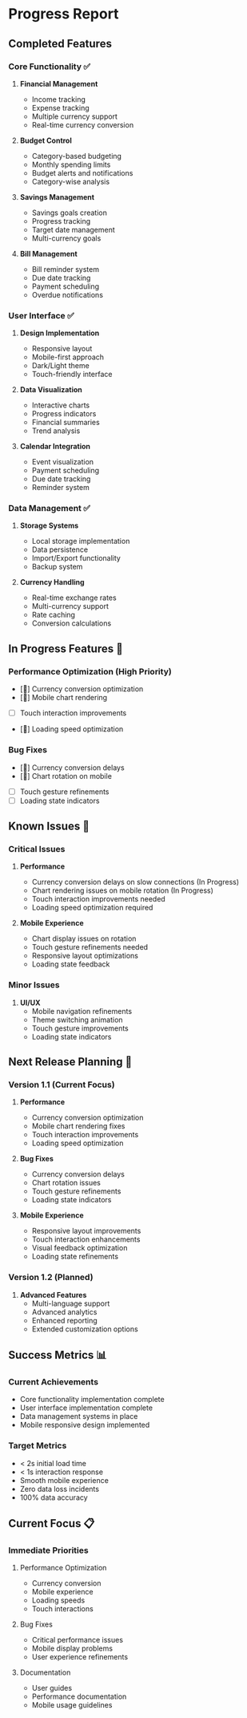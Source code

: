 # Progress Report

## Completed Features

### Core Functionality ✅
1. **Financial Management**
   - Income tracking
   - Expense tracking
   - Multiple currency support
   - Real-time currency conversion

2. **Budget Control**
   - Category-based budgeting
   - Monthly spending limits
   - Budget alerts and notifications
   - Category-wise analysis

3. **Savings Management**
   - Savings goals creation
   - Progress tracking
   - Target date management
   - Multi-currency goals

4. **Bill Management**
   - Bill reminder system
   - Due date tracking
   - Payment scheduling
   - Overdue notifications

### User Interface ✅
1. **Design Implementation**
   - Responsive layout
   - Mobile-first approach
   - Dark/Light theme
   - Touch-friendly interface

2. **Data Visualization**
   - Interactive charts
   - Progress indicators
   - Financial summaries
   - Trend analysis

3. **Calendar Integration**
   - Event visualization
   - Payment scheduling
   - Due date tracking
   - Reminder system

### Data Management ✅
1. **Storage Systems**
   - Local storage implementation
   - Data persistence
   - Import/Export functionality
   - Backup system

2. **Currency Handling**
   - Real-time exchange rates
   - Multi-currency support
   - Rate caching
   - Conversion calculations

## In Progress Features 🚧

### Performance Optimization (High Priority)
- [🚧] Currency conversion optimization
- [🚧] Mobile chart rendering
- [ ] Touch interaction improvements
- [🚧] Loading speed optimization

### Bug Fixes
- [🚧] Currency conversion delays
- [🚧] Chart rotation on mobile
- [ ] Touch gesture refinements
- [ ] Loading state indicators

## Known Issues 🐛

### Critical Issues
1. **Performance**
   - Currency conversion delays on slow connections (In Progress)
   - Chart rendering issues on mobile rotation (In Progress)
   - Touch interaction improvements needed
   - Loading speed optimization required

2. **Mobile Experience**
   - Chart display issues on rotation
   - Touch gesture refinements needed
   - Responsive layout optimizations
   - Loading state feedback

### Minor Issues
1. **UI/UX**
   - Mobile navigation refinements
   - Theme switching animation
   - Touch gesture improvements
   - Loading state indicators

## Next Release Planning 🎯

### Version 1.1 (Current Focus)
1. **Performance**
   - Currency conversion optimization
   - Mobile chart rendering fixes
   - Touch interaction improvements
   - Loading speed optimization

2. **Bug Fixes**
   - Currency conversion delays
   - Chart rotation issues
   - Touch gesture refinements
   - Loading state indicators

3. **Mobile Experience**
   - Responsive layout improvements
   - Touch interaction enhancements
   - Visual feedback optimization
   - Loading state refinements

### Version 1.2 (Planned)
1. **Advanced Features**
   - Multi-language support
   - Advanced analytics
   - Enhanced reporting
   - Extended customization options

## Success Metrics 📊

### Current Achievements
- Core functionality implementation complete
- User interface implementation complete
- Data management systems in place
- Mobile responsive design implemented

### Target Metrics
- < 2s initial load time
- < 1s interaction response
- Smooth mobile experience
- Zero data loss incidents
- 100% data accuracy

## Current Focus 📋

### Immediate Priorities
1. Performance Optimization
   - Currency conversion
   - Mobile experience
   - Loading speeds
   - Touch interactions

2. Bug Fixes
   - Critical performance issues
   - Mobile display problems
   - User experience refinements

3. Documentation
   - User guides
   - Performance documentation
   - Mobile usage guidelines
